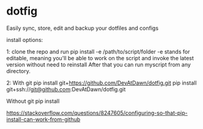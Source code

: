 # dotfig
Easily sync, store, edit and backup your dotfiles and configs 

install options:

1:
clone the repo and run pip install -e /path/to/script/folder
-e stands for editable, meaning you'll be able to work on the script and invoke the latest version without need to reinstall
After that you can run myscript from any directory.

2:
With git
pip install git+https://github.com/DevAtDawn/dotfig.git
pip install git+ssh://git@github.com:DevAtDawn/dotfig.git

Without git
pip install


https://stackoverflow.com/questions/8247605/configuring-so-that-pip-install-can-work-from-github
